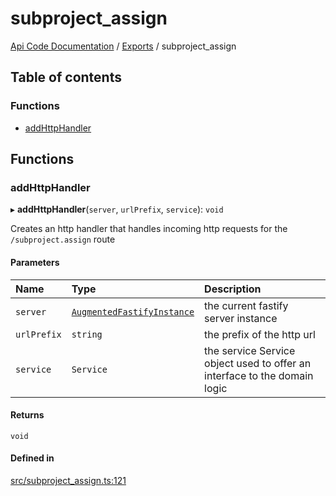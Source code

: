 # subproject\_assign
 
[Api Code Documentation](../README.md) / [Exports](../modules.md) / subproject\_assign

## Table of contents

### Functions

- [addHttpHandler](subproject_assign.md#addhttphandler)

## Functions

### addHttpHandler

▸ **addHttpHandler**(`server`, `urlPrefix`, `service`): `void`

Creates an http handler that handles incoming http requests for the `/subproject.assign` route

#### Parameters

| Name | Type | Description |
| :------ | :------ | :------ |
| `server` | [`AugmentedFastifyInstance`](../interfaces/types.AugmentedFastifyInstance.md) | the current fastify server instance |
| `urlPrefix` | `string` | the prefix of the http url |
| `service` | `Service` | the service Service object used to offer an interface to the domain logic |

#### Returns

`void`

#### Defined in

[src/subproject_assign.ts:121](https://github.com/openkfw/TruBudget/blob/4d7fd4be/api/src/subproject_assign.ts#L121)
